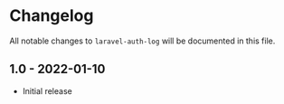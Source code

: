 # Changelog

All notable changes to `laravel-auth-log` will be documented in this file.

## 1.0 - 2022-01-10

- Initial release
